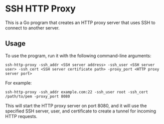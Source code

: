 # SSH HTTP Proxy
This is a Go program that creates an HTTP proxy server that uses SSH to connect to another server.

## Usage
To use the program, run it with the following command-line arguments:
```shell
ssh-http-proxy -ssh_addr <SSH server address> -ssh_user <SSH server user> -ssh_cert <SSH server certificate path> -proxy_port <HTTP proxy server port>
```
For example:
```shell
ssh-http-proxy -ssh_addr example.com:22 -ssh_user root -ssh_cert /path/to/pem -proxy_port 8080
```
This will start the HTTP proxy server on port 8080, and it will use the specified SSH server, user, and certificate to create a tunnel for incoming HTTP requests.
